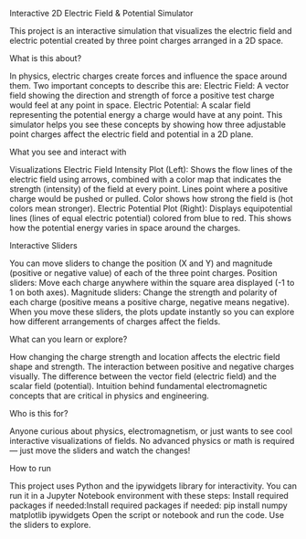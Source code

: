 Interactive 2D Electric Field & Potential Simulator
<p>
This project is an interactive simulation that visualizes the electric field and electric potential created by three point charges arranged in a 2D space.
</p>
<p>
What is this about?
</p>
In physics, electric charges create forces and influence the space around them. Two important concepts to describe this are:
Electric Field: A vector field showing the direction and strength of force a positive test charge would feel at any point in space.
Electric Potential: A scalar field representing the potential energy a charge would have at any point.
This simulator helps you see these concepts by showing how three adjustable point charges affect the electric field and potential in a 2D plane.
<p>
What you see and interact with
</p>
<p>
Visualizations Electric Field Intensity Plot (Left):
Shows the flow lines of the electric field using arrows, combined with a color map that indicates the strength (intensity) of the field at every point.
Lines point where a positive charge would be pushed or pulled.
Color shows how strong the field is (hot colors mean stronger).
Electric Potential Plot (Right):
Displays equipotential lines (lines of equal electric potential) colored from blue to red.
This shows how the potential energy varies in space around the charges.
</p>
Interactive Sliders
<p>
You can move sliders to change the position (X and Y) and magnitude (positive or negative value) of each of the three point charges.
Position sliders: Move each charge anywhere within the square area displayed (-1 to 1 on both axes).
Magnitude sliders: Change the strength and polarity of each charge (positive means a positive charge, negative means negative).
When you move these sliders, the plots update instantly so you can explore how different arrangements of charges affect the fields.
</p>
What can you learn or explore?
<p>
How changing the charge strength and location affects the electric field shape and strength.
The interaction between positive and negative charges visually.
The difference between the vector field (electric field) and the scalar field (potential).
Intuition behind fundamental electromagnetic concepts that are critical in physics and engineering.
</p>
Who is this for?
<p>
Anyone curious about physics, electromagnetism, or just wants to see cool interactive visualizations of fields. No advanced physics or math is required — just move the sliders and watch the changes!
</p>
How to run
<p>
This project uses Python and the ipywidgets library for interactivity. You can run it in a Jupyter Notebook environment with these steps:
Install required packages if needed:Install required packages if needed:
pip install numpy matplotlib ipywidgets
Open the script or notebook and run the code.
Use the sliders to explore.
</p>





